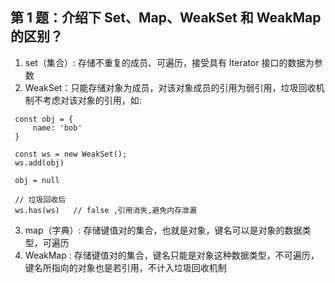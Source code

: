 ## 第 1 题：介绍下 Set、Map、WeakSet 和 WeakMap 的区别？

1. set（集合）: 存储不重复的成员、可遍历，接受具有 Iterator 接口的数据为参数
2. WeakSet：只能存储对象为成员，对该对象成员的引用为弱引用，垃圾回收机制不考虑对该对象的引用，如:

```
 const obj = {
     name: 'bob'
 }

 const ws = new WeakSet();
 ws.add(obj)

 obj = null

 // 垃圾回收后
 ws.has(ws)   // false ,引用消失,避免内存泄漏
```

3.  map（字典）: 存储键值对的集合，也就是对象，键名可以是对象的数据类型，可遍历
4.  WeakMap : 存储键值对的集合，键名只能是对象这种数据类型，不可遍历，键名所指向的对象也是若引用，不计入垃圾回收机制
